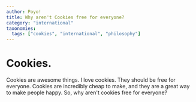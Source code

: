 ```yaml
---
author: Poyo!
title: Why aren't Cookies free for everyone?
category: "international"
taxonomies:
  tags: ["cookies", "international", "philosophy"] 
---
```


# Cookies.
Cookies are awesome things. I love cookies. They should be free for everyone. Cookies are incredibly cheap to make, and they are a great way to make people happy. So, why aren't cookies free for everyone? 